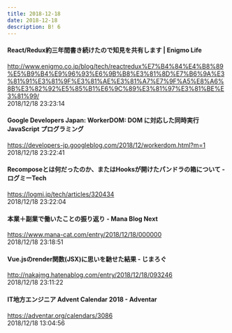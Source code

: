 ```yaml
---
title: 2018-12-18
date: 2018-12-18
description: B! 6
---
```


#### React/Redux約三年間書き続けたので知見を共有します | Enigmo Life			
http://www.enigmo.co.jp/blog/tech/reactredux%E7%B4%84%E4%B8%89%E5%B9%B4%E9%96%93%E6%9B%B8%E3%81%8D%E7%B6%9A%E3%81%91%E3%81%9F%E3%81%AE%E3%81%A7%E7%9F%A5%E8%A6%8B%E3%82%92%E5%85%B1%E6%9C%89%E3%81%97%E3%81%BE%E3%81%99/<br>
2018/12/18 23:23:14<br>


#### Google Developers Japan: WorkerDOM: DOM に対応した同時実行 JavaScript プログラミング
https://developers-jp.googleblog.com/2018/12/workerdom.html?m=1<br>
2018/12/18 23:22:41<br>


####     Recomposeとは何だったのか、またはHooksが開けたパンドラの箱について - ログミーTech
https://logmi.jp/tech/articles/320434<br>
2018/12/18 23:22:04<br>


#### 本業＋副業で働いたことの振り返り - Mana Blog Next
https://www.mana-cat.com/entry/2018/12/18/000000<br>
2018/12/18 23:18:51<br>


#### Vue.jsのrender関数(JSX)に思いを馳せた結果 - じまろぐ
http://nakajmg.hatenablog.com/entry/2018/12/18/093246<br>
2018/12/18 23:11:22<br>


#### IT地方エンジニア Advent Calendar 2018 - Adventar
https://adventar.org/calendars/3086<br>
2018/12/18 13:04:56<br>


